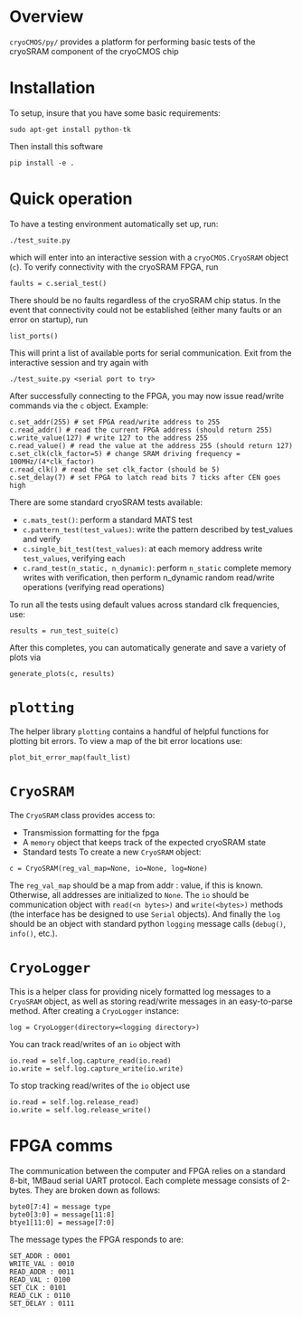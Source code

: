 # Overview
`cryoCMOS/py/` provides a platform for performing basic tests of the cryoSRAM component of the cryoCMOS chip

# Installation
To setup, insure that you have some basic requirements:
```
sudo apt-get install python-tk
```
Then install this software
```
pip install -e .
```

# Quick operation
To have a testing environment automatically set up, run:
```
./test_suite.py
```
which will enter into an interactive session with a `cryoCMOS.CryoSRAM` object (`c`).
To verify connectivity with the cryoSRAM FPGA, run
```
faults = c.serial_test()
```
There should be no faults regardless of the cryoSRAM chip status. In the event that connectivity could not be established (either many faults or an error on startup), run
```
list_ports()
```
This will print a list of available ports for serial communication. Exit from the interactive session and try again with
```
./test_suite.py <serial port to try>
```
After successfully connecting to the FPGA, you may now issue read/write commands via the `c` object.
Example:
```
c.set_addr(255) # set FPGA read/write address to 255
c.read_addr() # read the current FPGA address (should return 255)
c.write_value(127) # write 127 to the address 255
c.read_value() # read the value at the address 255 (should return 127)
c.set_clk(clk_factor=5) # change SRAM driving frequency = 100MHz/(4*clk_factor)
c.read_clk() # read the set clk_factor (should be 5)
c.set_delay(7) # set FPGA to latch read bits 7 ticks after CEN goes high
```
There are some standard cryoSRAM tests available:
 - `c.mats_test()`: perform a standard MATS test
 - `c.pattern_test(test_values)`: write the pattern described by test_values and verify
 - `c.single_bit_test(test_values)`: at each memory address write `test_values`, verifying each
 - `c.rand_test(n_static, n_dynamic)`: perform `n_static` complete memory writes with verification, then perform n_dynamic random read/write operations (verifying read operations)

To run all the tests using default values across standard clk frequencies, use:
```
results = run_test_suite(c)
```
After this completes, you can automatically generate and save a variety of plots via
```
generate_plots(c, results)
```

# `plotting`
The helper library `plotting` contains a handful of helpful functions for plotting bit errors. To view a map of the bit error locations use:
```
plot_bit_error_map(fault_list)
```

# `CryoSRAM`
The `CryoSRAM` class provides access to:
 - Transmission formatting for the fpga
 - A `memory` object that keeps track of the expected cryoSRAM state
 - Standard tests
To create a new `CryoSRAM` object:
```
c = CryoSRAM(reg_val_map=None, io=None, log=None)
```
The `reg_val_map` should be a map from addr : value, if this is known. Otherwise, all addresses are initialized to `None`. The `io` should be communication object with `read(<n bytes>)` and `write(<bytes>)` methods (the interface has be designed to use `Serial` objects). And finally the `log` should be an object with standard python `logging` message calls (`debug()`, `info()`, etc.).

# `CryoLogger`
This is a helper class for providing nicely formatted log messages to a `CryoSRAM` object, as well as storing read/write messages in an easy-to-parse method. After creating a `CryoLogger` instance:
```
log = CryoLogger(directory=<logging directory>)
```
You can track read/writes of an `io` object with
```
io.read = self.log.capture_read(io.read)
io.write = self.log.capture_write(io.write)
```
To stop tracking read/writes of the `io` object use
```
io.read = self.log.release_read)
io.write = self.log.release_write()
```

# FPGA comms
The communication between the computer and FPGA relies on a standard 8-bit, 1MBaud serial UART protocol. Each complete message consists of 2-bytes. They are broken down as follows:
```
byte0[7:4] = message type
byte0[3:0] = message[11:8]
btye1[11:0] = message[7:0]
```

The message types the FPGA responds to are:
```
SET_ADDR : 0001
WRITE_VAL : 0010
READ_ADDR : 0011
READ_VAL : 0100
SET_CLK : 0101
READ_CLK : 0110
SET_DELAY : 0111
```
